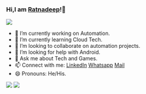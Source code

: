 ### Hi,I am [Ratnadeep](https://ratnadeepy.vercel.app)!👋                                                                                          
<img src="https://thumbs.gfycat.com/FragrantDirectBug-small.gif" >                       

- 🔭 I’m currently working on Automation.
- 🌱 I’m currently learning Cloud Tech.
- 👯 I’m looking to collaborate on automation projects.                           
- 🤔 I’m looking for help with Android.
- 💬 Ask me about Tech and Games.
- 📫 Connect with me: [LinkedIn](https://www.linkedin.com/in/ratnadeep-yeleswarapu-14215420a/) [Whatsapp](https://wa.me/919177410501)
      [Mail](mailto:ratnadeepysvs@protonmail.com)
- 😄 Pronouns: He/His.

<img src="https://github-readme-stats.vercel.app/api?username=RatnadeepYSVS&&show_icons=true&title_color=ffffff&icon_color=bb2acf&text_color=daf7dc&bg_color=151515">
<img src="https://github-readme-streak-stats.herokuapp.com/?user=RatnadeepYSVS&theme=nightowl">

